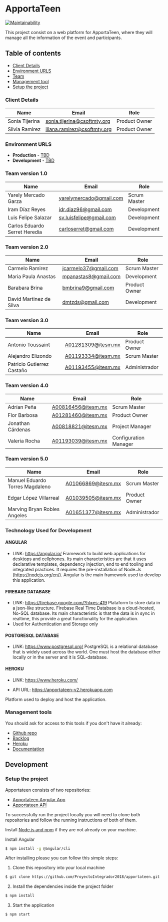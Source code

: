 # ApportaTeen

[![Maintainability](https://api.codeclimate.com/v1/badges/5e63cc3f6395ad812ea1/maintainability)](https://codeclimate.com/github/ProyectoIntegrador2018/apportateen/maintainability)

This project consist on a web platform for ApportaTeen, where they will manage all the information of the event and participants.

## Table of contents

* [Client Details](#client-details)
* [Environment URLS](#environment-urls)
* [Team](#team)
* [Management tool](#management-tools)
* [Setup the project](#setup-the-project)


### Client Details

| Name               | Email                       | Role           |
| ------------------ | --------------------------- | -------------- |
| Sonia Tijerina     | sonia.tijerina@csoftmty.org | Product Owner  |
| Silvia Ramirez     | iliana.ramirez@csoftmty.org | Product Owner  |


### Environment URLS

* **Production** - [TBD](TBD)
* **Development** - [TBD](TBD)

### Team version 1.0

| Name           | Email             | Role        |
| -------------- | ----------------- | ----------- |
| Yarely Mercado Garza | yarelymercado@gmail.com | Scrum Master |
| Iram Díaz Reyes | idr.diaz96@gmail.com | Development |
| Luis Felipe Salazar | sv.luisfelipe@gmail.com | Development |
| Carlos Eduardo Serret Heredia | carloserret@gmail.com | Development |


### Team version 2.0

| Name           | Email             | Role        |
| -------------- | ----------------- | ----------- |
| Carmelo Ramirez | jcarmelo37@gmail.com | Scrum Master |
| Maria Paula Anastas | mpanastas8@gmail.com | Development |
| Barabara Brina | bmbrina9@gmail.com | Product Owner |
| David Martinez de Silva | dmtzds@gmail.com | Development |

### Team version 3.0

| Name           | Email             | Role        |
| -------------- | ----------------- | ----------- |
| Antonio Toussaint | A01281309@itesm.mx | Product Owner |
| Alejandro Elizondo | A01193334@itesm.mx  | Scrum Master |
| Patricio Gutierrez Castaño | A01193455@itesm.mx | Administrador |

### Team version 4.0

| Name           | Email             | Role        |
| -------------- | ----------------- | ----------- |
| Adrían Peña | A00816456@itesm.mx | Scrum Master |
| Flor Barbosa | A01281460@itesm.mx | Product Owner |
| Jonathan Cárdenas | A00818821@itesm.mx | Project Manager |
| Valeria Rocha | A01193039@itesm.mx | Configuration Manager |

### Team version 5.0

| Name           | Email             | Role        |
| -------------- | ----------------- | ----------- |
| Manuel Eduardo Torres Magdaleno | A01066869@itesm.mx | Scrum Master |
| Edgar López Villarreal | A01039505@itesm.mx | Product Owner |
| Marving Bryan Robles Angeles | A01651377@itesm.mx | Administrador |


### Technology Used for Development

#### ANGULAR
* LINK: https://angular.io/
Framework to build web applications for desktops and cellphones. Its main characteristics are that it uses declarative templates, dependency injection, end to end tooling and integrated practices. It requires the pre-installation of Node.Js (https://nodejs.org/en/). Angular is the main framework used to develop this application. 

#### FIREBASE DATABASE
* LINK: https://firebase.google.com/?hl=es-419
Plataform to store data in a json-like structure. Firebase Real Time Database is a cloud-hosted, No-SQL database. Its main characteristic is that the data is in sync in realtime, this provide a great functionality for the application. 
* Used for Authentication and Storage only

#### POSTGRESQL DATABASE
* LINK: https://www.postgresql.org/
PostgreSQL is a relational database that is widely used across the world. One must host the database either locally or in the server and it is SQL-database.

#### HEROKU
* LINK: https://www.heroku.com/

* API URL: https://apportateen-v2.herokuapp.com

Platform used to deploy and host the application.

### Management tools

You should ask for access to this tools if you don't have it already:

* [Github repo](https://github.com/ProyectoIntegrador2018/apportateen)
* [Backlog](https://docs.google.com/document/d/1VrD6q7z3sr_nNzeSrYWXCyfuEPh0Yz-tjYvb0573hRA/edit?usp=sharing)
* [Heroku](TBD)
* [Documentation](https://docs.google.com/document/d/1lyQvN8jqlc2UtqYgUsuG1r2eXLr7EXPhyKpIRXoXXGQ/edit?usp=sharing)

## Development

### Setup the project

Apportateen consists of two repositories:

- [Apportateen Angular App](https://github.com/ProyectoIntegrador2018/apportateen)
- [Apportateen API](https://github.com/ProyectoIntegrador2018/apportateen_api)

To successfully run the project locally you will need to clone both repositories and follow the running instructions of both of them.

Install [Node.js and npm](https://nodejs.org/en/download/) if they are not already on your machine.

Install Angular
```bash
$ npm install -g @angular/cli
```

After installing please you can follow this simple steps:

1. Clone this repository into your local machine

```bash
$ git clone https://github.com/ProyectoIntegrador2018/apportateen.git
```
2. Install the dependencies inside the project folder

```bash
$ npm install
```
3. Start the application

```bash
$ npm start
```

